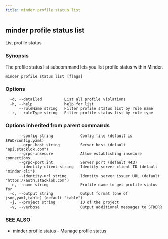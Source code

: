 ```yaml
---
title: minder profile status list
---
```

## minder profile status list

List profile status

### Synopsis

The profile status list subcommand lets you list profile status within Minder.

```
minder profile status list [flags]
```

### Options

```
  -d, --detailed          List all profile violations
  -h, --help              help for list
      --ruleName string   Filter profile status list by rule name
  -r, --ruleType string   Filter profile status list by rule type
```

### Options inherited from parent commands

```
      --config string            Config file (default is $PWD/config.yaml)
      --grpc-host string         Server host (default "api.stacklok.com")
      --grpc-insecure            Allow establishing insecure connections
      --grpc-port int            Server port (default 443)
      --identity-client string   Identity server client ID (default "minder-cli")
      --identity-url string      Identity server issuer URL (default "https://auth.stacklok.com")
  -n, --name string              Profile name to get profile status for
  -o, --output string            Output format (one of json,yaml,table) (default "table")
  -j, --project string           ID of the project
  -v, --verbose                  Output additional messages to STDERR
```

### SEE ALSO

* [minder profile status](minder_profile_status.md)	 - Manage profile status

